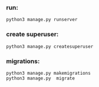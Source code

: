 ### run:
```
python3 manage.py runserver

```
### create superuser:
```
python3 manage.py createsuperuser
```

### migrations:
```
python3 manage.py makemigrations
python3 manage.py  migrate
```
